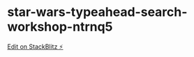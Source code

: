# star-wars-typeahead-search-workshop-ntrnq5

[Edit on StackBlitz ⚡️](https://stackblitz.com/edit/star-wars-typeahead-search-workshop-ntrnq5)